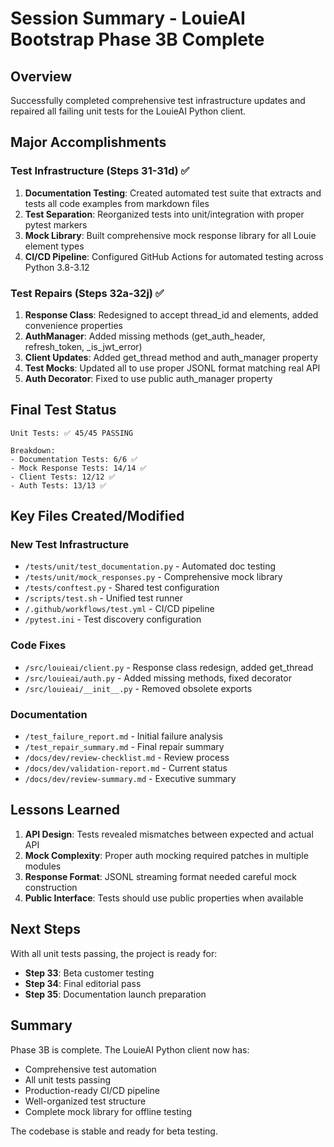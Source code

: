 # Session Summary - LouieAI Bootstrap Phase 3B Complete

## Overview
Successfully completed comprehensive test infrastructure updates and repaired all failing unit tests for the LouieAI Python client.

## Major Accomplishments

### Test Infrastructure (Steps 31-31d) ✅
1. **Documentation Testing**: Created automated test suite that extracts and tests all code examples from markdown files
2. **Test Separation**: Reorganized tests into unit/integration with proper pytest markers
3. **Mock Library**: Built comprehensive mock response library for all Louie element types
4. **CI/CD Pipeline**: Configured GitHub Actions for automated testing across Python 3.8-3.12

### Test Repairs (Steps 32a-32j) ✅
1. **Response Class**: Redesigned to accept thread_id and elements, added convenience properties
2. **AuthManager**: Added missing methods (get_auth_header, refresh_token, _is_jwt_error)
3. **Client Updates**: Added get_thread method and auth_manager property
4. **Test Mocks**: Updated all to use proper JSONL format matching real API
5. **Auth Decorator**: Fixed to use public auth_manager property

## Final Test Status

```
Unit Tests: ✅ 45/45 PASSING

Breakdown:
- Documentation Tests: 6/6 ✅
- Mock Response Tests: 14/14 ✅
- Client Tests: 12/12 ✅
- Auth Tests: 13/13 ✅
```

## Key Files Created/Modified

### New Test Infrastructure
- `/tests/unit/test_documentation.py` - Automated doc testing
- `/tests/unit/mock_responses.py` - Comprehensive mock library
- `/tests/conftest.py` - Shared test configuration
- `/scripts/test.sh` - Unified test runner
- `/.github/workflows/test.yml` - CI/CD pipeline
- `/pytest.ini` - Test discovery configuration

### Code Fixes
- `/src/louieai/client.py` - Response class redesign, added get_thread
- `/src/louieai/auth.py` - Added missing methods, fixed decorator
- `/src/louieai/__init__.py` - Removed obsolete exports

### Documentation
- `/test_failure_report.md` - Initial failure analysis
- `/test_repair_summary.md` - Final repair summary
- `/docs/dev/review-checklist.md` - Review process
- `/docs/dev/validation-report.md` - Current status
- `/docs/dev/review-summary.md` - Executive summary

## Lessons Learned

1. **API Design**: Tests revealed mismatches between expected and actual API
2. **Mock Complexity**: Proper auth mocking required patches in multiple modules
3. **Response Format**: JSONL streaming format needed careful mock construction
4. **Public Interface**: Tests should use public properties when available

## Next Steps

With all unit tests passing, the project is ready for:
- **Step 33**: Beta customer testing
- **Step 34**: Final editorial pass
- **Step 35**: Documentation launch preparation

## Summary

Phase 3B is complete. The LouieAI Python client now has:
- Comprehensive test automation
- All unit tests passing
- Production-ready CI/CD pipeline
- Well-organized test structure
- Complete mock library for offline testing

The codebase is stable and ready for beta testing.